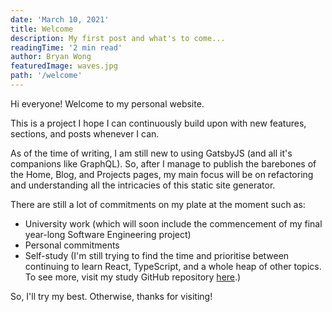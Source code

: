 ```yaml
---
date: 'March 10, 2021'
title: Welcome
description: My first post and what's to come...
readingTime: '2 min read'
author: Bryan Wong
featuredImage: waves.jpg
path: '/welcome'
---
```


Hi everyone! Welcome to my personal website.

This is a project I hope I can continuously build upon with new features, sections, and posts whenever I can.

As of the time of writing, I am still new to using GatsbyJS (and all it's companions like GraphQL). So, after I manage to publish the barebones of the Home, Blog, and Projects pages, my main focus will be on refactoring and understanding all the intricacies of this static site generator.

There are still a lot of commitments on my plate at the moment such as:

-   University work (which will soon include the commencement of my final year-long Software Engineering project)
-   Personal commitments
-   Self-study (I'm still trying to find the time and prioritise between continuing to learn React, TypeScript, and a whole heap of other topics. To see more, visit my study GitHub repository [here](https://github.com/bryanwyk/learning-front-end).)

So, I'll try my best. Otherwise, thanks for visiting!
